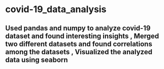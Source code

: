 # covid-19_data_analysis
##     Used pandas and numpy to analyze covid-19 dataset and found interesting insights , Merged two different datasets and found correlations among the datasets , Visualized the analyzed data using seaborn 

   


   
